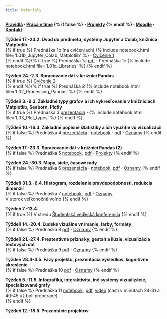 ```yaml
---
title: Materiály
---
```


**[Pravidlá](./Rules.md) · [Práca v tíme](./Groups.md) {% if false %} · [Projekty](./Projects.md) {% endif %} · [Moodle](https://moodle.uniba.sk/course/view.php?id=3421) · [Kontakt](./Contact.md)**

**Týždeň 17.-23.2. Úvod do predmetu, systémy Jupyter a Colab, knižnica Matplotlib**<br>{% if true %}
Prednáška 1b (na cvičeniach) {% include notebook.html file='L01b_Jupyter_Colab_Matplotlib' %} **·**
[Cvičenie 1](./Tutorial1.md)<br> {% endif %}{% if true %}
Prednáška 1a [pdf](./pdf/L01a_visualization_history.pdf) **·** 
Prednáška 1c {% include notebook.html file='L01c_Libraries' %}
{% endif %}

**Týždeň 24.-2.3. Spracovanie dát v knižnici Pandas**<br>{% if true %}
[Cvičenie 2](./Tutorial2.md)<br>{% endif %}{% if true %}
Prednáška 2 {% include notebook.html file='L02_Processing_Pandas' %}
{% endif %}

**Týždeň 3.-9.3. Základné typy grafov a ich vykresľovanie v knižniciach Matplotlib, Seaborn, Plotly**<br>{% if true %}
Prednáška 3 [prezentácia](./pdf/L03a_Plot_types.pdf)  **·**  {% include notebook.html file='L03_Plot_types' %}
{% endif %}

**Týždeň 10.-16.3. Základné popisné štatistiky a ich využitie vo vizualizácii**<br>{% if false %}
Prednáška 4 [prezentácia](./pdf/L04a_Summary_statistics.pdf)  **·** [notebook](https://colab.research.google.com/github/bbrejova/viz/blob/master/notebooks/L04_Summary_statistics.ipynb) **·** [pdf](./pdf/L04_Summary_statistics.pdf) **·**  [Oznamy](./L04-notes.md)
{% endif %}

**Týždeň 17.-23.3. Spracovanie dát v knižnici Pandas (2)**<br>{% if false %}
Prednáška 5 [notebook](https://colab.research.google.com/github/bbrejova/viz/blob/master/notebooks/L05_Pandas_2.ipynb), [pdf](./pdf/L05_Pandas_2.pdf) **·** [Projekty](./Projects.md)
{% endif %}

**Týždeň 24.-30.3. Mapy, siete, časové rady**<br>{% if false %}
Prednáška 6 [prezentácia](./pdf/L06a_Maps_etc.pdf)  **·** [notebook](https://colab.research.google.com/github/bbrejova/viz/blob/master/notebooks/L06_Maps_etc.ipynb), [pdf](./pdf/L06_Maps_etc.pdf) **·**  [Oznamy](./L06-notes.md)
{% endif %}

**Týždeň 31.3.-6.4. Histogram, rozdelenie pravdepodobnosti, redukcia dimenzií**<br>{% if false %}
Prednáška 7 [notebook](https://colab.research.google.com/github/bbrejova/viz/blob/master/notebooks/L07_More_statistics.ipynb), [pdf](./pdf/L07_More_statistics.pdf) **·** [Oznamy](./L07-notes.md)<br>
V utorok veľkonočné voľno
{% endif %}

**Týždeň 7.-13.4.**<br>{% if true %}
V stredu [Študentská vedecká konferencia](https://zona.fmph.uniba.sk/studentska-vedecka-konferencia/)
{% endif %}

**Týždeň 14.-20.4. Ľudské vizuálne vnímanie, farby, formáty**<br>{% if false %}
Prednáška 8 [pdf](./pdf/L08_Perception_colors.pdf) **·** [Oznamy](./L08-notes.md)
{% endif %}

**Týždeň 21.-27.4. Preatentívne príznaky, gestalt a ilúzie, vizualizácia textových dát**<br>{% if false %}
Prednáška 9 [pdf](./pdf/L09_Preattentive_and_Gestalt.pdf) **·** [Oznamy](./L09-notes.md)
{% endif %}

**Týždeň 28.4-4.5. Fázy projektu, prezentácia výsledkov, kognitívne skreslenie**<br>{% if false %}
Prednáška 10 [pdf](./pdf/L10_Presentation.pdf) **·** [Oznamy](./L10-notes.md)
{% endif %}

**Týždeň 5.-11.5. Infografika, interaktivita, iné systémy vizualizácie, špecializované grafy**<br>{% if false %}
Prednáška 11 [notebook](https://colab.research.google.com/github/bbrejova/viz/blob/master/notebooks/L11_Miscelaneous.ipynb), [pdf](./pdf/L11_Miscelaneous.pdf), [video](https://youtu.be/yW-qopCn5fw) (časti v minútach 24-31 a 40-45 už boli preberané) <!-- **·** [Oznamy](./L11-notes.md)--><br>
{% endif %}

**Týždeň 12.-18.5. Prezentácie projektov**
